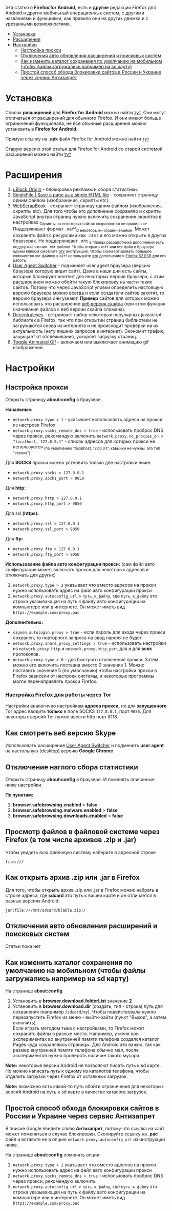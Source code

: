 Эта статья о **Firefox for Android,** есть и **другие** редакции Firefox для Android и других мобильный операционных систем, с другими названиями и функциями, как правило они на других движка и с урезанными возможностями.

- [Установка](#Установка)
- [Расширения](#Расширения)
- [Настройки](#Настройки)
  - [Настройка прокси](#Настройка-прокси)
  - [Отключения авто обновления расширений и поисковых систем](#Отключения-авто-обновления-расширений-и-поисковых-систем)
  - [Как изменить каталог сохранения по умолчанию на мобильном (чтобы файлы загружались например на sd карту)](#Как-изменить-каталог-сохранения-по-умолчанию-на-мобильном-чтобы-файлы-загружались-например-на-sd-карту)
  - [Простой способ обхода блокировки сайтов в России и Украине через сервис Антизапрет](#Простой-способ-обхода-блокировки-сайтов-в-России-и-Украине-через-сервис-Антизапрет)

# Установка

Список **расширений** для **Firefox for Android** можно найти [тут](https://addons.mozilla.org/android/). Они могут отличаться от расширений для обычного Firefox. И они имеют больше ограничений функционала, не все обычные расширения можно установить в **Firefox for Android**.

Прямую ссылку на **.apk** файл Firefox for Android можно найти [тут](https://www.mozilla.org/en-US/firefox/android/all/)

Старую версию этой статьи для Firefox for Android со старой системой расширений можно найти [тут](https://github.com/myBestSoftAndPref/soft/blob/21209621e5c29dda711aafe371932419101cb44b/src/firefox/android.md)

# Расширения
1. [uBlock Origin](https://addons.mozilla.org/android/addon/ublock-origin) - блокировка рекламы и сбора статистики.
2. [SingleFile | Save a page as a single HTML file](https://addons.mozilla.org/android/addon/single-file/) - сохраняет страницу одним файлом (изображения, скрипты etc).
3. [WebScrapBook](https://addons.mozilla.org/android/addon/webscrapbook/) - сохраняет страницу одним файлом (изображения, скрипты etc). Для того чтобы это дополнение сохраняло и скрипты JavaScript внутри страниц нужно включить сохранение скриптов в настройках <sub>Скрипты на некоторых сайтах сохраняются не правильно</sub>. Поддерживает формат ```.maff```<sub>С некоторыми ограничениями</sub>. Может сохранять файл с ресурсами как ```.html``` и его можно открыть в других браузерах. Не поддерживает ```.mht``` <sub>в планах разработчика дополнения есть поддержка чтения ```.mht``` файлов. Чтобы открыть `maff` или `htz` файл в браузере одним кликом смотрите [эту](https://github.com/danny0838/webscrapbook/wiki/View) инструкцию. Чтобы сконвертировать большое количество `mht` файлов в `maff` используйте [это](http://maf.mozdev.org/installation.html) дополнение и [Firefox 52 ESR](https://ftp.mozilla.org/pub/firefox/releases/52.9.0esr/) для его работы</sub>
4. [User Agent Switcher](https://addons.mozilla.org/android/addon/uaswitcher/) - подменяет user agent браузера (версию браузера которую видит сайт). Даже в наши дни есть сайты, которые блокируют контент для некоторых версий браузера, с этим расширением можно обойти такую блокировку на части таких сайтов. Потому что через JavaScript уловки определить настоящую версию браузера можно всегда и если создатели сайтов захотят, то версию браузера они узнают. **Пример** сайтов для которых можно использовать это расширение [веб версия скайпа](https://web.skype.com) (при этом функция скачивания файлов с веб версии скайпа сломана).
5. [Decentraleyes](https://addons.mozilla.org/android/addon/decentraleyes/) - встраивает набор некоторых популярных javascript библиотек в Firefox, так что при открытии страниц библиотеки не загружаются снова из интернета и не происходит проверки на их актуальность (нету лишних запросов в интернет). Экономит трафик, защищает от отслеживания, ускоряет загрузку страниц.
6. [Toggle Animated Gif](https://addons.mozilla.org/ru/android/addon/toggleanigif/) - включаем или выключает анимацию gif изображений.

# Настройки
## Настройка прокси
Открыть страницу **about:config** в браузере.

**Начальные:**  
* ```network.proxy.type > 1``` - указывает использовать адреса на прокси из настроек Firefox
* ```network.proxy.socks_remote_dns > true``` - использовать проброс DNS через прокси, рекомендую включить
```network.proxy.no_proxies_on > "localhost, 127.0.0.1"``` - список адресов для которых прокси не используется <sub>(по умолчанию "localhost, 127.0.0.1", кавычки не нужны, это тип "строка")</sub>

Для **SOCKS** прокси можно устновить только две настройки ниже:  
* ```network.proxy.socks > 127.0.0.1```  
* ```network.proxy.socks_port > 9050```

Для **http:**  
* ```network.proxy.http > 127.0.0.1```  
* ```network.proxy.http_port > 9050```

Для ssl **(https):**  
* ```network.proxy.ssl > 127.0.0.1```  
* ```network.proxy.ssl_port > 9050```

Для **ftp:**  
* ```network.proxy.ftp > 127.0.0.1```  
* ```network.proxy.ftp_port > 9050```

**Использование файла авто конфигурации прокси:** (сам файл авто конфигурации может включать прокси для некоторых адресов и отключать для других)
<br>
1. ```network.proxy.type > 2``` указывает что вместо адресов на прокси нужно использовать адрес на файл авто конфигурации прокси
2. `network.proxy.autoconfig_url` > `путь_к_файлу`, где `путь_к_файлу` это строка указывающая на путь к файлу авто конфигурации на компьютере или в интернете. Он может иметь вид `https://example.com/proxy.pac`

**Дополнительно:**
<br>
* ```signon.autologin.proxy > true``` - если пароль для входа через прокси сохранен, то повторного запроса на ввод пароля не будет  
* ```network.proxy.share_proxy_settings > true``` - использовать настройки из ```network.proxy.http``` и ```network.proxy.http_port``` для и для **всех** протоколов.
* ```network.proxy.type > 0``` - для быстрого отключения прокси. Затем можно его включить поставив вместо 0 значение 1. Можно поставить значение 5 (по умолчанию) чтобы настройки прокси в Firefox зависели от настроек системы, и некоторые программы могли перенаправлять прокси Firefox.

### Настройка Firefox для работы через Tor
Настройки аналогично настройкам **адреса прокси,** но для **запущенного** Tor адрес вводить **только** в поле SOCKS ```127.0.0.1```, порт ```9050```. Для некоторых версий Tor нужно ввести http порт 8118.

## Как смотреть веб версию Skype
Использовать расширение [User Agent Switcher](https://addons.mozilla.org/android/addon/uaswitcher/) и подменить **user agent** на настольную (desktop) версию **Google Chrome** 

## Отключение наглого сбора статистики
Открыть страницу **about:config** в браузере. И поменять описанные ниже настройки.

**По пунктам:**
1. **browser.safebrowsing.enabled** > **false**
2. **browser.safebrowsing.malware.enabled** > **false**
3. **browser.safebrowsing.downloads.enabled** > **false**

## Просмотр файлов в файловой системе через Firefox (в том числе архивов .zip и .jar)
Чтобы увидеть всю файловую систему наберите в адресной строке
```
file:///
```

## Как открыть архив .zip или .jar в Firefox
Для того, чтобы открыть архив .zip или .jar в Firefox можно набрать в строке адреса, где **sdcard** это путь к вашей карте и он отличается в разных версиях Android:
```
jar:file:///mnt/sdcard/blabla.zip!/
```

## Отключения авто обновления расширений и поисковых систем
Статьи пока нет

## Как изменить каталог сохранения по умолчанию на мобильном (чтобы файлы загружались например на sd карту)
На странице **about:config**

1. Установить в **browser.download.folderList** значение **2** <br>
2. Установить в **browser.download.dir** (создать, тип - строка) путь для сохранения (например ```/sdcard/my```). Чтобы подействовала нужно перезапустить Firefox из меню - выйти-зайти (пункт "Выход", а затем включить). <br>
Если играть методом тыка с настройками, то Firefox может сохранять файлы в разные места. Например, у меня при экспериментах во внутренней памяти телефона создался каталог Pages куда сохранялись страницы. Для Android это важно, так как размер внутренней памяти телефона обычно мал, после экспериментов нужно проверять наличие такого мусора.

**Note:** некоторые версии Android не позволяют писать путь к sd карте. Но можно написать путь к одному из каталогов телефона, чтобы отделить загрузки через Firefox от остальных загрузок.

**Note:** возможно есть какой-то путь обойти ограничения для некоторых версий Android на путь к sd карте в качестве каталога загрузок.

## Простой способ обхода блокировки сайтов в России и Украине через сервис Антизапрет
В поиске Google введите слово **Антизапрет**, потому что ссылка на сайт может поменяться в случае блокировки. Скопируйте ссылку на **.pac** файл и вставьте ее в опцию `network.proxy.autoconfig_url` из инструкции ниже.

На странице **about:config** поменять опции:
1. ```network.proxy.type > 2``` указывает что вместо адресов на прокси нужно использовать адрес на файл авто конфигурации прокси
2. ```network.proxy.socks_remote_dns > true``` - использовать проброс DNS через прокси, рекомендую включить
3. `network.proxy.autoconfig_url` > `путь_к_файлу`, где `путь_к_файлу` это строка указывающая на путь к файлу авто конфигурации на компьютере или в интернете. Он может иметь вид `https://example.com/proxy.pac`